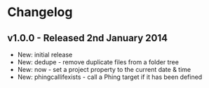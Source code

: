 # Changelog

## v1.0.0 - Released 2nd January 2014

* New: initial release
* New: dedupe - remove duplicate files from a folder tree
* New: now - set a project property to the current date & time
* New: phingcallifexists - call a Phing target if it has been defined